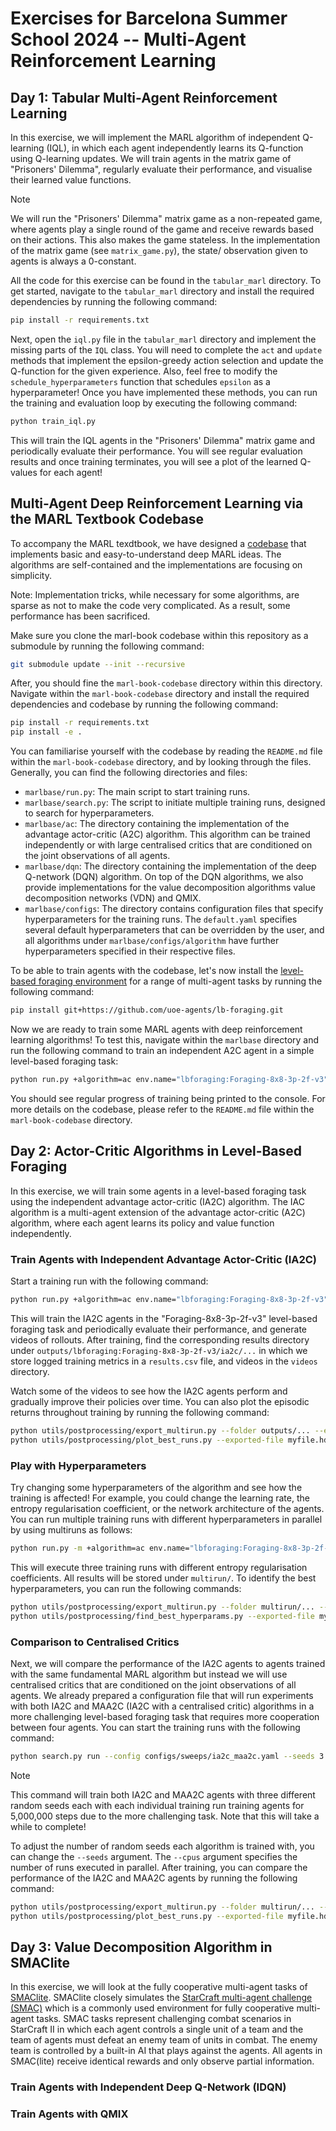 # Exercises for Barcelona Summer School 2024 -- Multi-Agent Reinforcement Learning

## Day 1: Tabular Multi-Agent Reinforcement Learning

In this exercise, we will implement the MARL algorithm of independent Q-learning (IQL), in which each agent independently learns its Q-function using Q-learning updates. We will train agents in the matrix game of "Prisoners' Dilemma", regularly evaluate their performance, and visualise their learned value functions.

> [!NOTE]  
> We will run the "Prisoners' Dilemma" matrix game as a non-repeated game, where agents play a single round of the game and receive rewards based on their actions. This also makes the game stateless. In the implementation of the matrix game (see `matrix_game.py`), the state/ observation given to agents is always a 0-constant.

All the code for this exercise can be found in the `tabular_marl` directory. To get started, navigate to the `tabular_marl` directory and install the required dependencies by running the following command:

```bash
pip install -r requirements.txt
```

Next, open the `iql.py` file in the `tabular_marl` directory and implement the missing parts of the `IQL` class. You will need to complete the `act` and `update` methods that implement the epsilon-greedy action selection and update the Q-function for the given experience. Also, feel free to modify the `schedule_hyperparameters` function that schedules `epsilon` as a hyperparameter! Once you have implemented these methods, you can run the training and evaluation loop by executing the following command:

```bash
python train_iql.py
```

This will train the IQL agents in the "Prisoners' Dilemma" matrix game and periodically evaluate their performance. You will see regular evaluation results and once training terminates, you will see a plot of the learned Q-values for each agent!

## Multi-Agent Deep Reinforcement Learning via the MARL Textbook Codebase

To accompany the MARL texdtbook, we have designed a [codebase](https://github.com/marl-book/codebase) that implements basic and easy-to-understand deep MARL ideas. The algorithms are self-contained and the implementations are focusing on simplicity.

Note: Implementation tricks, while necessary for some algorithms, are sparse as not to make the code very complicated. As a result, some performance has been sacrificed.

Make sure you clone the marl-book codebase within this repository as a submodule by running the following command:

```bash
git submodule update --init --recursive
```

After, you should fine the `marl-book-codebase` directory within this directory. Navigate within the `marl-book-codebase` directory and install the required dependencies and codebase by running the following command:

```bash
pip install -r requirements.txt
pip install -e .
```

You can familiarise yourself with the codebase by reading the `README.md` file within the `marl-book-codebase` directory, and by looking through the files. Generally, you can find the following directories and files:
- `marlbase/run.py`: The main script to start training runs.
- `marlbase/search.py`: The script to initiate multiple training runs, designed to search for hyperparameters.
- `marlbase/ac`: The directory containing the implementation of the advantage actor-critic (A2C) algorithm. This algorithm can be trained independently or with large centralised critics that are conditioned on the joint observations of all agents.
- `marlbase/dqn`: The directory containing the implementation of the deep Q-network (DQN) algorithm. On top of the DQN algorithms, we also provide implementations for the value decomposition algorithms value decomposition networks (VDN) and QMIX.
- `marlbase/configs`: The directory contains configuration files that specify hyperparameters for the training runs. The `default.yaml` specifies several default hyperparameters that can be overridden by the user, and all algorithms under `marlbase/configs/algorithm` have further hyperparameters specified in their respective files.

To be able to train agents with the codebase, let's now install the [level-based foraging environment](https://github.com/uoe-agents/lb-foraging) for a range of multi-agent tasks by running the following command:

```bash
pip install git+https://github.com/uoe-agents/lb-foraging.git
```

Now we are ready to train some MARL agents with deep reinforcement learning algorithms! To test this, navigate within the `marlbase` directory and run the following command to train an independent A2C agent in a simple level-based foraging task:

```bash
python run.py +algorithm=ac env.name="lbforaging:Foraging-8x8-3p-2f-v3" env.time_limit=50 algorithm.total_steps=100000
```

You should see regular progress of training being printed to the console. For more details on the codebase, please refer to the `README.md` file within the `marl-book-codebase` directory.

## Day 2: Actor-Critic Algorithms in Level-Based Foraging

In this exercise, we will train some agents in a level-based foraging task using the independent advantage actor-critic (IA2C) algorithm. The IAC algorithm is a multi-agent extension of the advantage actor-critic (A2C) algorithm, where each agent learns its policy and value function independently. 

### Train Agents with Independent Advantage Actor-Critic (IA2C)

Start a training run with the following command:

```bash
python run.py +algorithm=ac env.name="lbforaging:Foraging-8x8-3p-2f-v3" env.time_limit=50 algorithm.total_steps=1000000 algorithm.name="ia2c" algorithm.standardise_rewards=True algorithm.video_interval=10000 seed=0
```

This will train the IA2C agents in the "Foraging-8x8-3p-2f-v3" level-based foraging task and periodically evaluate their performance, and generate videos of rollouts. After training, find the corresponding results directory under `outputs/lbforaging:Foraging-8x8-3p-2f-v3/ia2c/...` in which we store logged training metrics in a `results.csv` file, and videos in the `videos` directory.

Watch some of the videos to see how the IA2C agents perform and gradually improve their policies over time. You can also plot the episodic returns throughout training by running the following command:

```bash
python utils/postprocessing/export_multirun.py --folder outputs/... --export-file myfile.hd5
python utils/postprocessing/plot_best_runs.py --exported-file myfile.hd5
```

### Play with Hyperparameters

Try changing some hyperparameters of the algorithm and see how the training is affected! For example, you could change the learning rate, the entropy regularisation coefficient, or the network architecture of the agents. You can run multiple training runs with different hyperparameters in parallel by using multiruns as follows:

```bash
python run.py -m +algorithm=ac env.name="lbforaging:Foraging-8x8-3p-2f-v3" env.time_limit=50 algorithm.total_steps=1000000 algorithm.name="ia2c" algorithm.standardise_rewards=True seed=0 algorithm.entropy_coef=0.001,0.01,0.1
```

This will execute three training runs with different entropy regularisation coefficients. All results will be stored under `multirun/`. To identify the best hyperparameters, you can run the following commands:

```bash
python utils/postprocessing/export_multirun.py --folder multirun/... --export-file myfile.hd5
python utils/postprocessing/find_best_hyperparams.py --exported-file myfile.hd5
```

### Comparison to Centralised Critics

Next, we will compare the performance of the IA2C agents to agents trained with the same fundamental MARL algorithm but instead we will use centralised critics that are conditioned on the joint observations of all agents. We already prepared a configuration file that will run experiments with both IA2C and MAA2C (IA2C with a centralised critic) algorithms in a more challenging level-based foraging task that requires more cooperation between four agents. You can start the training runs with the following command:

```bash
python search.py run --config configs/sweeps/ia2c_maa2c.yaml --seeds 3 locally --cpus 3
```

> [!NOTE]  
> This command will train both IA2C and MAA2C agents with three different random seeds each with each individual training run training agents for 5,000,000 steps due to the more challenging task. Note that this will take a while to complete!

To adjust the number of random seeds each algorithm is trained with, you can change the `--seeds` argument. The `--cpus` argument specifies the number of runs executed in parallel. After training, you can compare the performance of the IA2C and MAA2C agents by running the following command:

```bash
python utils/postprocessing/export_multirun.py --folder multirun/... --export-file myfile.hd5
python utils/postprocessing/plot_best_runs.py --exported-file myfile.hd5
```


## Day 3: Value Decomposition Algorithm in SMAClite

In this exercise, we will look at the fully cooperative multi-agent tasks of [SMAClite](https://github.com/uoe-agents/smaclite). SMAClite closely simulates the [StarCraft multi-agent challenge (SMAC)](https://github.com/oxwhirl/smac) which is a commonly used environment for fully cooperative multi-agent tasks. SMAC tasks represent challenging combat scenarios in StarCraft II in which each agent controls a single unit of a team and the team of agents must defeat an enemy team of units in combat. The enemy team is controlled by a built-in AI that plays against the agents. All agents in SMAC(lite) receive identical rewards and only observe partial information.

### Train Agents with Independent Deep Q-Network (IDQN)

### Train Agents with QMIX
